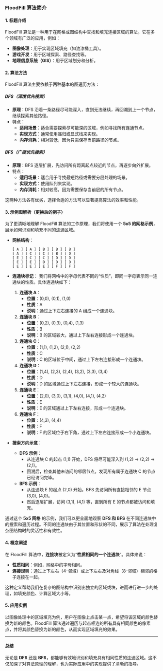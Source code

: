 ### **FloodFill 算法简介**

#### **1. 标题介绍**

FloodFill 算法是一种用于在网格或图结构中查找和填充连接区域的算法。它在多个领域有广泛的应用，例如：

- **图像处理**：用于实现区域填充（如油漆桶工具）。
- **游戏开发**：用于区域探索、路径查找等。
- **地理信息系统（GIS）**：用于区域划分和分析。

#### **2. 算法方法**

FloodFill 算法主要依赖于两种基本的图遍历方法：

##### **DFS（深度优先搜索）**

- **原理**：DFS 沿着一条路径尽可能深入，直到无法继续，再回溯到上一个节点，继续探索其他路径。
- 特点：
  - **适用场景**：适合需要探索尽可能深的区域，例如寻找所有连通节点。
  - **实现方式**：通常使用递归或显式栈来实现。
  - **内存消耗**：相对较低，因为只需保存当前路径的节点。

##### **BFS（广度优先搜索）**

- **原理**：BFS 逐层扩展，先访问所有距离起点较近的节点，再逐步向外扩展。
- 特点：
  - **适用场景**：适合用于寻找最短路径或需要分层处理的场景。
  - **实现方式**：使用队列来实现。
  - **内存消耗**：相对较高，因为需要保存当前层的所有节点。

这两种方法各有优劣，选择合适的方法可以显著提高算法的效率和性能。

#### **3. 示例图解析（更换后的例子）**

为了更清晰地理解 FloodFill 算法的工作原理，我们将使用一个 **5x5 的网格示例**，展示如何识别和填充不同的连通区域。

- **网格结构**：

  ```
  [ A ] [ A ] [ B ] [ B ] [ B ]
  [ A ] [ C ] [ C ] [ B ] [ D ]
  [ E ] [ C ] [ C ] [ D ] [ D ]
  [ E ] [ E ] [ D ] [ D ] [ D ]
  [ E ] [ E ] [ E ] [ F ] [ F ]
  ```

- **连通块标记**： 我们将网格中的字母代表不同的“性质”，即同一字母表示同一连通块的性质。具体连通块如下：

  1. **连通块 A**：
     - **位置**：(0,0), (0,1), (1,0)
     - **性质**：A
     - **说明**：通过上下左右连接的 A 组成一个连通块。
  2. **连通块 B**：
     - **位置**：(0,2), (0,3), (0,4), (1,3)
     - **性质**：B
     - **说明**：B 的区域较大，通过上下左右连接形成一个连通块。
  3. **连通块 C**：
     - **位置**：(1,1), (1,2), (2,1), (2,2)
     - **性质**：C
     - **说明**：C 的区域位于中间，通过上下左右连接形成一个连通块。
  4. **连通块 D**：
     - **位置**：(1,4), (2,3), (2,4), (3,2), (3,3), (3,4)
     - **性质**：D
     - **说明**：D 的区域通过上下左右连接，形成一个较大的连通块。
  5. **连通块 E**：
     - **位置**：(2,0), (3,0), (3,1), (4,0), (4,1), (4,2)
     - **性质**：E
     - **说明**：E 的区域通过上下左右连接，形成一个连通块。
  6. **连通块 F**：
     - **位置**：(4,3), (4,4)
     - **性质**：F
     - **说明**：F 的区域位于右下角，通过上下左右连接形成一个小连通块。

- **搜索方向示意**：

  - **DFS 示例**：
    - 从连通块 C 的起点 (1,1) 开始，DFS 将尽可能深入到 (1,2) -> (2,2) -> (2,1)。
    - 回溯后，检查其他未访问的邻居节点，发现所有属于连通块 C 的节点已经访问完毕。
  - **BFS 示例**：
    - 从连通块 E 的起点 (2,0) 开始，BFS 先访问所有直接相邻的 E 节点 (3,0), (4,0)。
    - 然后逐层扩展，访问 (3,1), (4,1) 等，直到所有 E 的节点都被访问和填充。

通过这个 **5x5 网格** 的示例，我们可以更全面地观察 **DFS 和 BFS** 在不同连通块中的搜索和遍历过程。不同的连通块由于其位置和形状的不同，展示了算法在处理复杂图结构时的灵活性和有效性。

#### **4. 概念阐述**

在 FloodFill 算法中，**连接块**被定义为“**性质相同的一个连通块**”。具体来说：

- **性质相同**：例如，网格中的字母相同。
- **连接规则**：通过上下左右（4-邻域）或上下左右及对角线（8-邻域）相邻的格子连接在一起。

这种定义帮助我们在复杂的图结构中识别出独立的区域或块，进而进行进一步的处理，如填充颜色、计算区域大小等。

#### **5. 应用实例**

以图像处理中的区域填充为例，用户在图像上点击某一点，希望将该区域的颜色替换为新的颜色。FloodFill 算法通过遍历与起点相连的所有具有相同颜色的像素点，并将其颜色替换为新的颜色，从而实现区域填充的效果。

------

#### **总结**

无论是 **DFS** 还是 **BFS**，都能够有效地识别和填充具有相同性质的连通区域。这不仅加深了对算法原理的理解，也为实际应用中的实现提供了清晰的指导。